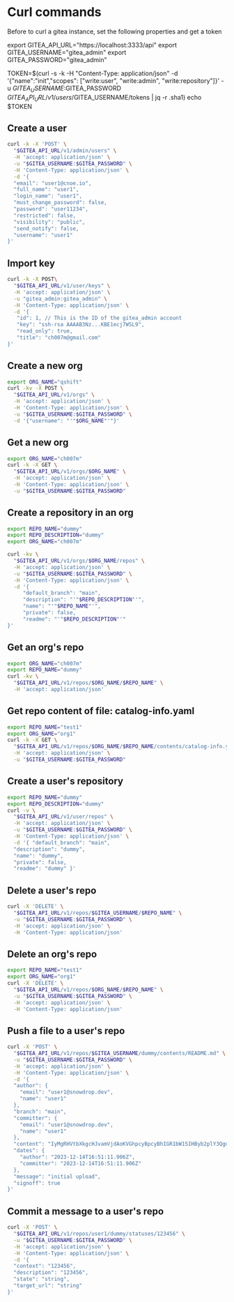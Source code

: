 # Curl commands

Before to  curl a gitea instance, set the following properties and get a token

export GITEA_API_URL="https://localhost:3333/api"
export GITEA_USERNAME="gitea_admin"
export GITEA_PASSWORD="gitea_admin"

TOKEN=$(curl -s -k -H "Content-Type: application/json" -d '{"name":"init","scopes": ["write:user", "write:admin", "write:repository"]}' -u $GITEA_USERNAME:$GITEA_PASSWORD $GITEA_API_URL/v1/users/$GITEA_USERNAME/tokens | jq -r .sha1)
echo $TOKEN

## Create a user

```bash
curl -k -X 'POST' \
  "$GITEA_API_URL/v1/admin/users" \
  -H 'accept: application/json' \
  -u "$GITEA_USERNAME:$GITEA_PASSWORD" \
  -H 'Content-Type: application/json' \
  -d '{
  "email": "user1@cnoe.io",
  "full_name": "user1",
  "login_name": "user1",
  "must_change_password": false,
  "password": "user11234",
  "restricted": false,
  "visibility": "public",
  "send_notify": false,
  "username": "user1"
}'
```

## Import key

```bash
curl -k -X POST\
  "$GITEA_API_URL/v1/user/keys" \
  -H 'accept: application/json' \
  -u "gitea_admin:gitea_admin" \
  -H 'Content-Type: application/json' \
  -d '{
   "id": 1, // This is the ID of the gitea_admin account
   "key": "ssh-rsa AAAAB3Nz...KBE1ecj7WSL9",
   "read_only": true,
   "title": "ch007m@gmail.com"
}'
```

## Create a new org

```bash
export ORG_NAME="qshift"
curl -kv -X POST \
  "$GITEA_API_URL/v1/orgs" \
  -H 'accept: application/json' \
  -H 'Content-Type: application/json' \
  -u "$GITEA_USERNAME:$GITEA_PASSWORD" \
  -d '{"username": "'"$ORG_NAME"'"}'
```

## Get a new org

```bash
export ORG_NAME="ch007m"
curl -k -X GET \
  "$GITEA_API_URL/v1/orgs/$ORG_NAME" \
  -H 'accept: application/json' \
  -H 'Content-Type: application/json' \
  -u "$GITEA_USERNAME:$GITEA_PASSWORD"
```

## Create a repository in an org

```bash
export REPO_NAME="dummy"
export REPO_DESCRIPTION="dummy"
export ORG_NAME="ch007m"

curl -kv \
  "$GITEA_API_URL/v1/orgs/$ORG_NAME/repos" \
  -H 'accept: application/json' \
  -u "$GITEA_USERNAME:$GITEA_PASSWORD" \
  -H 'Content-Type: application/json' \
  -d '{
     "default_branch": "main",
     "description": "'"$REPO_DESCRIPTION"'",
     "name": "'"$REPO_NAME"'",
     "private": false,
     "readme": "'"$REPO_DESCRIPTION"'"
}'
```

## Get an org's repo

```bash
export ORG_NAME="ch007m"
export REPO_NAME="dummy"
curl -kv \
  "$GITEA_API_URL/v1/repos/$ORG_NAME/$REPO_NAME" \
  -H 'accept: application/json'
```

## Get repo content of file: catalog-info.yaml

```bash
export REPO_NAME="test1"
export ORG_NAME="org1"
curl -k -X GET \
  "$GITEA_API_URL/v1/repos/$ORG_NAME/$REPO_NAME/contents/catalog-info.yaml?ref=main" \
  -H 'accept: application/json' \
  -u "$GITEA_USERNAME:$GITEA_PASSWORD"
```

## Create a user's repository

```bash
export REPO_NAME="dummy"
export REPO_DESCRIPTION="dummy"
curl -v \
  "$GITEA_API_URL/v1/user/repos" \
  -H 'accept: application/json' \
  -u "$GITEA_USERNAME:$GITEA_PASSWORD" \
  -H 'Content-Type: application/json' \
  -d '{ "default_branch": "main",
  "description": "dummy",
  "name": "dummy",
  "private": false,
  "readme": "dummy" }'
```

## Delete a user's repo

```bash
curl -X 'DELETE' \
  "$GITEA_API_URL/v1/repos/$GITEA_USERNAME/$REPO_NAME" \
  -u "$GITEA_USERNAME:$GITEA_PASSWORD" \
  -H 'accept: application/json' \
  -H 'Content-Type: application/json'
```

## Delete an org's repo

```bash
export REPO_NAME="test1"
export ORG_NAME="org1"
curl -X 'DELETE' \
  "$GITEA_API_URL/v1/repos/$ORG_NAME/$REPO_NAME" \
  -u "$GITEA_USERNAME:$GITEA_PASSWORD" \
  -H 'accept: application/json' \
  -H 'Content-Type: application/json'
```

## Push a file to a user's repo

```bash
curl -X 'POST' \
  "$GITEA_API_URL/v1/repos/$GITEA_USERNAME/dummy/contents/README.md" \
  -u "$GITEA_USERNAME:$GITEA_PASSWORD" \
  -H 'accept: application/json' \
  -H 'Content-Type: application/json' \
  -d '{
  "author": {
    "email": "user1@snowdrop.dev",
    "name": "user1"
  },
  "branch": "main",
  "committer": {
    "email": "user1@snowdrop.dev",
    "name": "user1"
  },
  "content": "IyMgRHVtbXkgcHJvamVjdAoKVGhpcyBpcyBhIGR1bW15IHByb2plY3QgdG8gdGVzdCB0aGUgZ2l0ZWEgc2VydmVyLg==",
  "dates": {
    "author": "2023-12-14T16:51:11.906Z",
    "committer": "2023-12-14T16:51:11.906Z"
  },
  "message": "initial upload",
  "signoff": true
}'
```

## Commit a message to a user's repo

```bash
curl -X 'POST' \
  "$GITEA_API_URL/v1/repos/user1/dummy/statuses/123456" \
  -u "$GITEA_USERNAME:$GITEA_PASSWORD" \
  -H 'accept: application/json' \
  -H 'Content-Type: application/json' \
  -d '{
  "context": "123456",
  "description": "123456",
  "state": "string",
  "target_url": "string"
}'
```
